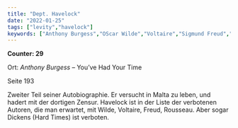 ```yaml
---
title: "Dept. Havelock"
date: "2022-01-25"
tags: ["levity","havelock"]
keywords: ["Anthony Burgess","OScar Wilde","Voltaire","Sigmund Freud","Charles Dickens","Rousseau"]
---
```

**Counter: 29**

Ort: *Anthony Burgess* – You’ve Had Your Time

Seite 193

Zweiter Teil seiner Autobiographie. Er versucht in Malta zu leben, und hadert mit der dortigen Zensur. Havelock ist in der Liste der verbotenen Autoren, die man erwartet, mit Wilde, Voltaire, Freud, Rousseau. Aber sogar Dickens (Hard Times) ist verboten.